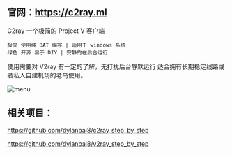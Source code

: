 ## 官网：https://c2ray.ml

C2ray 一个极简的 Project V 客户端

```
极简 使用纯 BAT 编写 | 适用于 windows 系统
绿色 开源 易于 DIY | 安静的在后台运行
```
使用需要对 V2ray 有一定的了解，无打扰后台静默运行 适合拥有长期稳定线路或者私人自建机场的老鸟使用。


![menu](https://raw.githubusercontent.com/dylanbai8/c2ray/master/menu.jpg)



## 相关项目：

https://github.com/dylanbai8/c2ray_step_by_step

https://github.com/dylanbai8/v2ray_step_by_step
